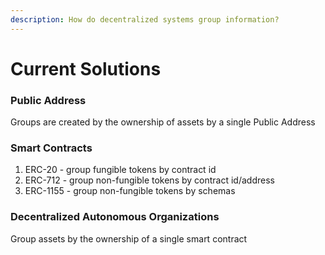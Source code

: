 ```yaml
---
description: How do decentralized systems group information?
---
```


# Current Solutions

### Public Address

Groups are created by the ownership of assets by a single Public Address

### Smart Contracts

1. ERC-20 - group fungible tokens by contract id
2. ERC-712 - group non-fungible tokens by contract id/address
3. ERC-1155 - group non-fungible tokens by schemas

### Decentralized Autonomous Organizations

Group assets by the ownership of a single smart contract

